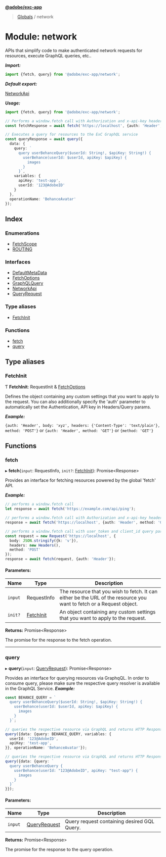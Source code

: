 **[@adobe/exc-app](../README.md)**

> [Globals](../README.md) / network

# Module: network

APIs that simplify code to make authenticated network requests for resources, execute GraphQL
queries, etc..

***Import:***

```typescript
import {fetch, query} from '@adobe/exc-app/network';
```

***Default export:***

[NetworkApi](../interfaces/network.networkapi.md)

***Usage:***

```typescript
import {fetch, query} from '@adobe/exc-app/network';

// Performs a window.fetch call with Authorization and x-api-key headers set
const fetchResponse = await fetch('https://localhost', {auth: 'Header', method: 'GET'});

// Executes a query for resources to the ExC GraphQL service
const queryResponse = await query({
  data: {
    query: `
      query userBehanceQuery($userId: String!, $apiKey: String!) {
        userBehance(userId: $userId, apiKey: $apiKey) {
          images
        }
      }`,
    variables: {
      apiKey: 'test-app',
      userId: '123@AdobeID'
    }
  },
  operationName: 'BehanceAvatar'
});

```

## Index

### Enumerations

* [FetchScope](../enums/network.fetchscope.md)
* [ROUTING](../enums/network.routing.md)

### Interfaces

* [DefaultMetaData](../interfaces/network.defaultmetadata.md)
* [FetchOptions](../interfaces/network.fetchoptions.md)
* [GraphQLQuery](../interfaces/network.graphqlquery.md)
* [NetworkApi](../interfaces/network.networkapi.md)
* [QueryRequest](../interfaces/network.queryrequest.md)

### Type aliases

* [FetchInit](network.md#fetchinit)

### Functions

* [fetch](network.md#fetch)
* [query](network.md#query)

## Type aliases

### FetchInit

Ƭ  **FetchInit**: RequestInit & [FetchOptions](../interfaces/network.fetchoptions.md)

Defines the object containing any custom settings that you want to apply to the request. You can
also additionally specify the 'auth' parameter to automatically set the Authentication, API key in Headers/Query params.

***Example:***

`{auth: 'Header', body: 'xyz', headers: {'Content-Type': 'text/plain'}, method: 'POST'}` or
`{auth: 'Header', method: 'GET'}` or
`{method: 'GET'}`

## Functions

### fetch

▸ **fetch**(`input`: RequestInfo, `init?`: [FetchInit](network.md#fetchinit)): Promise\<Response>

Provides an interface for fetching resources powered by the global 'fetch' API.

***Example:***

```typescript
// performs a window.fetch call
let response = await fetch('https://example.com/api/ping');

// performs a window.fetch call with Authorization and x-api-key headers set
response = await fetch('https://localhost', {auth: 'Header', method: 'GET'});

// performs a window.fetch call with user_token and client_id query parameters added to the URL
const request = new Request('https://localhost', {
  body: JSON.stringify({k: 'v'}),
  headers: new Headers(),
  method: 'POST'
});
response = await fetch(request, {auth: 'Header'});
```

#### Parameters:

Name | Type | Description |
------ | ------ | ------ |
`input` | RequestInfo | The resource that you wish to fetch. It can either be the URL of the resource you want to fetch or a Request object. |
`init?` | [FetchInit](network.md#fetchinit) | An object containing any custom settings that you want to apply to the request. |

**Returns:** Promise\<Response>

The promise for the response to the fetch operation.

___

### query

▸ **query**(`input`: [QueryRequest](../interfaces/network.queryrequest.md)): Promise\<Response>

Provides an interface for querying resources via GraphqQL.
In order to consume query, please make sure the respective query resolver is
available in the GraphQL Service.
***Example:***

```typescript
const BEHANCE_QUERY = `
  query userBehanceQuery($userId: String!, $apiKey: String!) {
    userBehance(userId: $userId, apiKey: $apiKey) {
      images
    }
  }`;

// queries the respective resource via GraphQL and returns HTTP Response {ok: true, status: 200, ...}
query({data: {query: BEHANCE_QUERY, variables: {
  userId: '123@AdobeID',
  apiKey: 'test-app',
}}, operationName: 'BehanceAvatar'});

// queries the respective resource via GraphQL and returns HTTP Response {ok: true, status: 200, ...}
query({data: {query: `
  query userBehanceQuery {
    userBehance(userId: "123@AdobeID", apiKey: "test-app") {
      images
    }
  }`
}});
```

#### Parameters:

Name | Type | Description |
------ | ------ | ------ |
`input` | [QueryRequest](../interfaces/network.queryrequest.md) | Query request containing desired GQL Query. |

**Returns:** Promise\<Response>

The promise for the response to the query operation.
